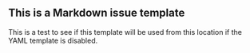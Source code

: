 ## This is a Markdown issue template
This is a test to see if this template will be used from this location if the YAML template is disabled.

